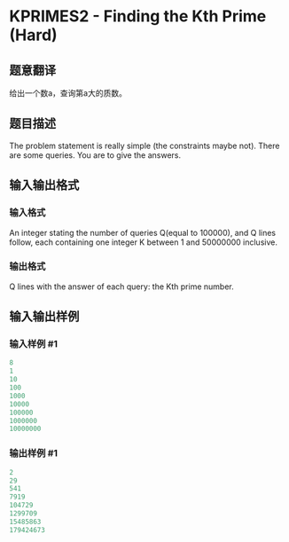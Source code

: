 # KPRIMES2 - Finding the Kth Prime (Hard)

## 题意翻译

给出一个数a，查询第a大的质数。

## 题目描述

The problem statement is really simple (the constraints maybe not). There are some queries. You are to give the answers.

## 输入输出格式

### 输入格式

An integer stating the number of queries Q(equal to 100000), and Q lines follow, each containing one integer K between 1 and 50000000 inclusive.

### 输出格式

Q lines with the answer of each query: the Kth prime number.

## 输入输出样例

### 输入样例 #1

```cpp
8
1
10
100
1000
10000
100000
1000000
10000000
```


### 输出样例 #1

```cpp
2
29
541
7919
104729
1299709
15485863
179424673
```


